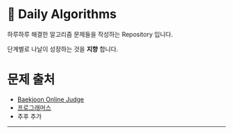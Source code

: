 # 🙋 Daily Algorithms

하루하루 해결한 알고리즘 문제들을 작성하는 Repository 입니다.

단계별로 나날이 성장하는 것을 __지향__ 합니다.

# 문제 출처
- [Baekjoon Online Judge](https://www.acmicpc.net)
- [프로그래머스](https://programmers.co.kr)
- 추후 추가

---

